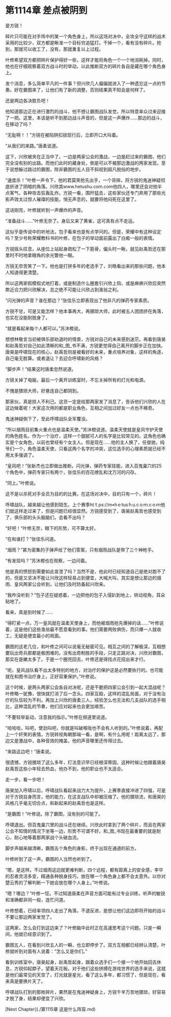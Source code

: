 # 第1114章 差点被阴到

是方锐！

碎片只可能在对手阵中的某一个角色身上，所以这场对决中，全攻全守这样的战术采用的比较少，双方都是瞅准一个目标穷追猛打。干掉一个，看有没有碎片。抢到，那就可以收工了，没有，那就重复以上过程。

叶修希望双方都把碎片保护得好一些，这样才能将角色一个一个地消耗掉。同时，他也在仔细观察着双方战斗时的举动，以此推断双方的碎片各自是藏在哪个角色身上。

发个消息，多么简单平凡的一件事？但兴欣几人偏偏就进入了一种遗忘这一点的节奏。好在霸图来了，让他们有了新的调整，否则结果真不知会是何样了。

还是两边各决胜负吧！

他知道那边正在进行激烈的战斗，他不想让霸图战队发觉，所以特意率众过来迎接了一把。这里，本该是听不到那边战斗声音的，但是这一声爆炸……那边的战斗，在移动了吗？

“无耻啊！！”方锐在被陷阱扣锁现行后，立即开口大叫着。

“从我们的来路。”唐柔说道。

这下，兴欣被夹在正当中了。一边是两家公会的激战，一边是赶过来的霸图，他们完全没有别的出路。而他们此时的藏身处，倒是可以不被那边激战的两家发现，至于说想躲过路过的霸图，除非霸图的五人目不斜视到超凡脱俗的地步。

“速度杀！”叶修一声令下，他的君莫笑抢先出手，一个背摔，将方锐的鬼迷神疑彻底折进了阴暗的角落。兴欣其www.hetushu.com.com他四人，哪里还会对他半点客气，各种攻击狂轰乱炸。方锐一看，围歼猛击，这些家伙还专门弃用了那些光影声效太过惊人璀璨的技能，悄无声息的，就要将他闷死在这里了。

这话刚完，叶修就听到一声爆炸的声音。

“准备战斗……”叶修无奈了。身后又来了黄雀，这可真有点不走运。

这似乎是传说中的听地法，包子看来也是有点学问的。但是，荣耀中有这种设定吗？至少号称荣耀教科书的叶修，在包子的举动面前露出了白痴一般的表情。

方锐摇头叹息，从座位上站起身疏松了一下筋骨，偏头时一瞅，就见赵禹哲还在那里时不时地拿眼角的余光瞥他一眼。

方锐无奈苦笑了一下。他也是打拼多年的老选手了，刘皓看出来的那些问题，他本人知道得更清楚。

所以这两家假模假式地打着，或是制造什么圈套引兴欣上钩，或是麻痹兴欣后突然欺近合力把兴欣解决，总之绝不可能让兴欣占到渔翁之利。

“闪光弹的声音？谁在那边？”张佳乐立即表现出了他非凡的弹药专家素质。

方锐不甘，可是又能怎样？他本事再大，再猥琐大师，此时被五人团团挤在角落，也实在没能耐脱身了。

“就是看起来每个人都可以。”苏沐橙说。

想想林敬言当初被俱乐部劝退时的情景，方锐对自己的未来感到迷茫。再看到唐昊和赵禹哲对自己如此清晰的和_图_书不满，方锐更觉得自己离开的脚步正在加快。唐昊是呼啸现在的核心，赵禹哲则是被看好的未来，重点培养对象，这样的角逐，自己毫无胜算。或者退让？去迎合呼啸新的风格？

“脚步声！”结果这时唐柔忽然说道。

方锐关掉了电脑，最后一个离开训练室时，不忘关掉所有的灯光和电源。

不愧是猥琐大师，好悬连自己都阴到。

那家伙，真是损人不利己。这货一定是给那两家发了消息了，告诉他们兴欣的人在这边候着呢！大家这次用的都是职业角色，互相之间加过好友一点也不稀奇。

鬼迷神疑倒下了，至此呼啸战队全军覆没。

“所以烟雨目前集火重点也是温柔天使。”苏沐橙说道。温柔天使就是皇风守护天使的角色姓名，作为一个治疗，这样一个甜腻可人的名字是比较常见的。这角色也确实是个女角色，以前也曾经有个女主人。但是现在……他的主人换了，任俊驰，纯爷们一个，角色温柔天使，只看这两个名字的冲突，这位选手的心理素质就已经不用太多强调了。

“皇风吧！”张新杰也立即做出推断。闪光弹，弹药专家技能，进入百鬼巢穴的25个角色中，弹药专家只有两个，张佳乐的百花缭乱和沈万河的闪存。

“同上。”叶修说。

这不是以杀死对手全员为目的的比赛。在这场对决中，目的只有一个，碎片！

呼啸战队，越来越让他感到陌生。上个赛季htｔps://m•hｅtusｈu.cｏｍ.cｏｍ他们就这样走过来了，但是问题已经很显然。方锐感受到了，唐昊赵禹哲也感受到了，俱乐部的头头脑脑们，会看不出吗？

“好吧！”叶修无奈，眼下的形势，可不算太好。

“在和谁打？”张佳乐问道。

“烟雨？”甚为密集的子弹声给了他们答案，只有烟雨战队是带了三个神枪手。

“有发现吗？”苏沐橙也在观察，一边问着。

他是真的愤怒到需要如此宣泄了吗？当然不是，他此时已经知道自己是绝对跑不了的，但是又坚决不能让兴欣这样轻易占到便宜，大喊大叫，其实是想让那边的烟雨、皇风两家公会听到，让他们及时防备起兴欣来。

“我咋没听到？”包子还在疑惑着，一边把他的包子入侵趴到地上，转动视角，耳朵贴地了。

看来，真是到时候了……

“得盯紧一点，万一皇风就在温柔天使身上，而他被烟雨抢先爆掉的话……”叶修说着，这是他们这些渔翁最不愿意看到的事。他们需要两败俱伤，而只爆一人就收工，无疑是便宜最小的局面。

霸图的这老几位，和叶修之间可以说毫无秘密可见。相互之间的了解极深，互相想要玩出奇兵那都是极困难的。没有出奇制胜的手段，只走正路对决，兴欣对霸图，那实在是嫩太多了。于是一个圈兜回去，叶修还是得找点花招出来才行。

“呃，皇风战队看不出太多特别的地方，对治疗的保护这是必然要执行的。也可能就在和图书治疗身上，正好双重保护。”叶修说。

这个时候，是两头两家公会各自对决呢，还是干脆把四家公会引到一起大混战呢？叶修略一犹豫，很快就打消了后一念头。四家互殴，这样的混乱局面，对于没有治疗的队伍较为不利。再加上兴欣的唐柔三人，经验怎么也无法和几支战队的选手相比，这种混乱的节奏，他们应对起来也会更加艰苦。

“不要轻举妄动，注意我的指示。”叶修在频道里说道。

“哈哈哈，叫吧，使劲叫吧，你就是叫破喉咙也不会有人听到的。”叶修说着，再配上一个奸笑的表情。方锐转视角朝那端一看，是啊，有什么用呢！距离太远了，那边又是激战中，各种音效的掩盖，他的声音哪里还传得过去。

“来路这边吧！”唐柔说。

很遗憾，方锐猥琐了这么多年，打法意识早已经根深蒂固，这种时候让他跟着唐昊赵禹哲这些小年轻去热血，他办不到，他的职业也不太适合。

走一步，看一步吧！

唐昊加入呼啸以后，呼啸战队看起来战力大为提升，上赛季直接冲进了四强，可是对于方锐自身而言，他的能力，在这支战队中却被压缩了。他的猥琐流，和唐昊的风格几乎毫无切合点，和新起来的赵禹哲也是这样。

“是霸图！”叶修说。除了霸图，没有别的可能了。

呼啸退出。但百鬼巢穴里的战斗还在继续。兴欣此时拿到了两个碎片，而且在两家公会不知情的情况下坐等一边，形势不可谓不好。和_图_书现在最重要的就是耐心，耐心地等着那两家战个头破血流。

脚步声越来越清晰，霸图五个角色的身影，终于出现在通道的前方。

叶修听到了这一声，霸图的人当然也听到了。

“嗯，是这样。不过烟雨这边就更难判断，四个远程，都有距离上的安全感，李华的忍者灵活多变，精通各种脱身技巧，放在哪一个角色身上都不会太意外。以你对楚云秀的了解判断一下她会放在哪个人身上。”叶修说。

“嗯？哪边？”叶修一怔。不过知道唐柔在声音方面可能有过专业训练，听声的敏锐和准确都非同一般，连忙问道。

叶修想着，已经率领四人走出了角落，不退反进，是想让他们这边即将开始的战斗不要让那边两家发觉了。

这两家，怎么会打到这边来了？叶修脑中此时正在高速思考这个问题。只是一瞬间，他就已经意识到了。

霸图五人，在看到兴欣五人的一瞬，也立即停步了。双方互相都已经辨认清楚，叶修就听到对面有人说着：“怎么又是你们。”

看到训练室中，唐昊起身，赵禹哲起身，跟着众选手们一个接一个地开始回去休息，方锐仰起脖子，望着天花板。对于他们这些拼搏在游戏世界的选手来说，这就是他们最常见的天空了，灯光就是星光，看了这么多年，都习惯了，但是现在，看来真是要换片天了。

呼啸战队打到的那枚碎片，果然是在鬼迷神疑身上，方锐千辛万苦地猥琐，好容易才脱了身，结果却便宜了兴欣。



[Next Chapter](./第1115章 这是什么阵容.md)